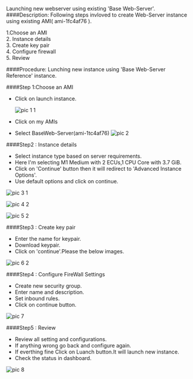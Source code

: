 Launching new webserver using existing 'Base Web-Server'.
####Description:
Following steps invloved to create Web-Server instance using existing AMI( ami-1fc4af76 ).

1.Choose an AMI<br />
2. Instance details<br />
3. Create key pair<br />
4. Configure firewall<br />
5. Review<br />

####Procedure:
Lunching new instance using 'Base Web-Server Reference' instance.

####Step 1:Choose an AMI

* Click on launch instance.


  ![pic 1 1](https://cloud.githubusercontent.com/assets/25039079/22278959/5758c28e-e2ed-11e6-9cd8-2a605b31cf1b.png)

* Click on my AMIs<br />
* Select BaseWeb-Server(ami-1tc4af76)
![pic 2](https://cloud.githubusercontent.com/assets/25039079/22279032/0575afc6-e2ee-11e6-869b-4e47342be9e9.png)

####Step2 : Instance details

* Select instance type based on server requirements.<br />
* Here I'm selecting M1 Medium with 2 ECUs,1 CPU Core with 3.7 GiB.<br />
* Click on 'Continue' button then it will redirect to 'Advanced Instance Options'.<br />
* Use default options and click on continue.<br />

 ![pic 3 1](https://cloud.githubusercontent.com/assets/25039079/22279231/6136faee-e2ef-11e6-8aa5-bd7397fb3e6e.png)
 


 ![pic 4 2](https://cloud.githubusercontent.com/assets/25039079/22279630/d1b19df4-e2f1-11e6-8dbd-db15d0953e7f.png)
    
 
 ![pic 5 2](https://cloud.githubusercontent.com/assets/25039079/22279709/5cb87ff8-e2f2-11e6-87c1-d7ed4473e5d8.png)

####Step3 : Create key pair

* Enter the name for keypair.<br />
* Download keypair.<br />
* Click on 'continue'.Please the below images.<br />

![pic 6 2](https://cloud.githubusercontent.com/assets/25039079/22280069/87e32d3e-e2f4-11e6-94ec-51fcd5387047.png)

####Step4 : Configure FireWall Settings

* Create new security group.
* Enter name and description.
* Set inbound rules.
* Click on continue button.

![pic 7](https://cloud.githubusercontent.com/assets/25039079/22280149/fa32c41c-e2f4-11e6-8cc5-bf9be3cd7e2f.png)

####Step5 : Review

* Review all setting and configurations.
* If anything wrong go back and configure again.
* If everthing fine Click on Luanch button.It will launch new instance.
* Check the status in dashboard.

![pic 8](https://cloud.githubusercontent.com/assets/25039079/22280200/4f4d0bce-e2f5-11e6-9952-00e90b2c7a0b.png)


  

